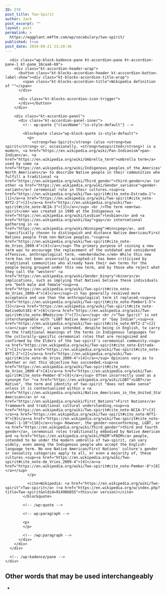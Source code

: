 ```yaml
---
ID: 270
post_title: Two-Spirit
author: Jack
post_excerpt: ""
layout: post
permalink: >
  https://eggplant.m4ftm.com/wp/vocabulary/two-spirit/
published: true
post_date: 2019-09-21 23:20:36
---
```

<!-- wp:kadence/accordion {"uniqueID":"_3f25d7-c7","startCollapsed":true,"linkPaneCollapse":false,"contentBorder":[0,0,0,0],"titleStyles":[{"size":[18,"",""],"sizeType":"px","lineHeight":[24,"",""],"lineType":"px","letterSpacing":"","family":"","google":"","style":"","weight":"","variant":"","subset":"","loadGoogle":true,"padding":[10,14,10,14],"marginTop":0,"color":"#555555","background":"#f2f2f2","border":["#555555","#555555","#555555","#555555"],"borderRadius":[0,0,0,0],"borderWidth":[0,0,0,0],"colorHover":"#444444","backgroundHover":"#eeeeee","borderHover":["#eeeeee","#eeeeee","#eeeeee","#eeeeee"],"colorActive":"#ffffff","backgroundActive":"#444444","borderActive":["#444444","#444444","#444444","#444444"],"textTransform":""}]} -->

<div class="wp-block-kadence-accordion alignnone">
  <div class="kt-accordion-wrap kt-accordion-wrap kt-accordion-id_3f25d7-c7 kt-accordion-has-2-panes kt-active-pane-0 kt-accordion-block kt-pane-header-alignment-left kt-accodion-icon-style-basic kt-accodion-icon-side-right" style="max-width:none">
    <div class="kt-accordion-inner-wrap" data-allow-multiple-open="true" data-start-open="none">
      <!-- wp:kadence/pane {"uniqueID":"_16caa6-68"} -->
      
      <div class="wp-block-kadence-pane kt-accordion-pane kt-accordion-pane-1 kt-pane_16caa6-68">
        <div class="kt-accordion-header-wrap">
          <button class="kt-blocks-accordion-header kt-acccordion-button-label-show"><div class="kt-blocks-accordion-title-wrap">
            <span class="kt-blocks-accordion-title">Wikipedia definition of ""</span>
          </div>
          
          <div class="kt-blocks-accordion-icon-trigger">
          </div></button>
        </div>
        
        <div class="kt-accordion-panel">
          <div class="kt-accordion-panel-inner">
            <!-- wp:quote {"className":"is-style-default"} -->
            
            <blockquote class="wp-block-quote is-style-default">
              <p>
                <strong>Two-Spirit</strong> (also <strong>two spirit</strong> or, occasionally, <strong>twospirited</strong>) is a modern, <a href="https://en.wikipedia.org/wiki/Pan-Indianism">pan-Indian</a>, <a href="https://en.wikipedia.org/wiki/Umbrella_term">umbrella term</a> used by some <a href="https://en.wikipedia.org/wiki/Indigenous_peoples_of_the_Americas">Indigenous North Americans</a> to describe Native people in their communities who fulfill a traditional <a href="https://en.wikipedia.org/wiki/Third_gender">third-gender</a> (or other <a href="https://en.wikipedia.org/wiki/Gender_variance">gender-variant</a>) ceremonial role in their cultures.<sup><a href="https://en.wikipedia.org/wiki/Two-spirit#cite_note-Estrada-1">[1]</a><a href="https://en.wikipedia.org/wiki/Two-spirit#cite_note-NYT2-2">[2]</a><a href="https://en.wikipedia.org/wiki/Two-spirit#cite_note-NCIA-3">[3]</a></sup> <br />The term <em>two-spirit</em> was created in 1990 at the Indigenous <a href="https://en.wikipedia.org/wiki/Lesbian">lesbian</a> and <a href="https://en.wikipedia.org/wiki/Gay">gay</a> international gathering in <a href="https://en.wikipedia.org/wiki/Winnipeg">Winnipeg</a>, and "specifically chosen to distinguish and distance Native American/First Nations people from non-Native peoples."<sup><a href="https://en.wikipedia.org/wiki/Two-spirit#cite_note-de_Vries_2009-4">[4]</a></sup> The primary purpose of coining a new term was to encourage the replacement of the outdated and considered offensive, anthropological term, <em>berdache.</em> While this new term has not been universally accepted—it has been criticized by traditional communities who already have their own terms for the people being grouped under this new term, and by those who reject what they call the "western" <a href="https://en.wikipedia.org/wiki/Gender_binary">binary</a> implications, such as implying that Natives believe these individuals are "both male and female"<sup><a href="https://en.wikipedia.org/wiki/Two-spirit#cite_note-de_Vries_2009-4">[4]</a></sup>—it has generally received more acceptance and use than the anthropological term it replaced.<sup><a href="https://en.wikipedia.org/wiki/Two-spirit#cite_note-Pember1-5">[5]</a><a href="https://en.wikipedia.org/wiki/Two-spirit#cite_note-NativeOut101-6">[6]</a><a href="https://en.wikipedia.org/wiki/Two-spirit#cite_note-BMedicine-7">[7]</a></sup> <br />"Two Spirit" is not interchangeable with "LGBT Native American" or "Gay Indian";<sup><a href="https://en.wikipedia.org/wiki/Two-spirit#cite_note-NYT2-2">[2]</a></sup> rather, it was intended, despite being in English, to carry on the traditional meanings of the terms in Indigenous languages for the culturally-specific ceremonial roles that are recognized and confirmed by the Elders of the two-spirit's ceremonial community.<sup><a href="https://en.wikipedia.org/wiki/Two-spirit#cite_note-Estrada-1">[1]</a><a href="https://en.wikipedia.org/wiki/Two-spirit#cite_note-NYT2-2">[2]</a><a href="https://en.wikipedia.org/wiki/Two-spirit#cite_note-de_Vries_2009-4">[4]</a></sup> Opinions vary as to whether or not this objective has succeeded.<sup><a href="https://en.wikipedia.org/wiki/Two-spirit#cite_note-de_Vries_2009-4">[4]</a><a href="https://en.wikipedia.org/wiki/Two-spirit#cite_note-Pember-8">[8]</a></sup> Often incorrectly used as a synonym for "<a href="https://en.wikipedia.org/wiki/LGBT">LGBT</a> Native", the term and identity of two-spirit "does not make sense" unless it is contextualized within a <a href="https://en.wikipedia.org/wiki/Native_Americans_in_the_United_States">Native American</a> or <a href="https://en.wikipedia.org/wiki/First_Nations">First Nations</a> framework and traditional cultural understanding.<sup><a href="https://en.wikipedia.org/wiki/Two-spirit#cite_note-NCIA-3">[3]</a><a href="https://en.wikipedia.org/wiki/Two-spirit#cite_note-NYT1-9">[9]</a><a href="https://en.wikipedia.org/wiki/Two-spirit#cite_note-Vowel-1-10">[10]</a></sup> However, the gender-nonconforming, LGBT, or <a href="https://en.wikipedia.org/wiki/Third_gender">third and fourth gender</a>, ceremonial roles traditionally embodied by Native American and <a href="https://en.wikipedia.org/wiki/FNIM">FNIM</a> people, intended to be under the modern umbrella of two-spirit, can vary widely, even among the Indigenous people who accept the English-language term. No one Native American/First Nations' culture's gender or sexuality categories apply to all, or even a majority of, these cultures.<sup><a href="https://en.wikipedia.org/wiki/Two-spirit#cite_note-de_Vries_2009-4">[4]</a><a href="https://en.wikipedia.org/wiki/Two-spirit#cite_note-Pember-8">[8]</a></sup>
              </p>
              
              <cite>Wikipedia: <a href="https://en.wikipedia.org/wiki/Two-spirit">Two-spirit</a> (<a href="https://en.wikipedia.org/w/index.php?title=Two-spirit&oldid=914906855">this</a> version)</cite>
            </blockquote>
            
            <!-- /wp:quote -->
            
            <!-- wp:paragraph -->
            
            <p>
            </p>
            
            <!-- /wp:paragraph -->
          </div>
        </div>
      </div>
      
      <!-- /wp:kadence/pane -->
    </div>
  </div>
</div>

<!-- /wp:kadence/accordion -->

<!-- wp:heading -->

## Other words that may be used interchangeably

<!-- /wp:heading -->

<!-- wp:list -->

*   

<!-- /wp:list -->